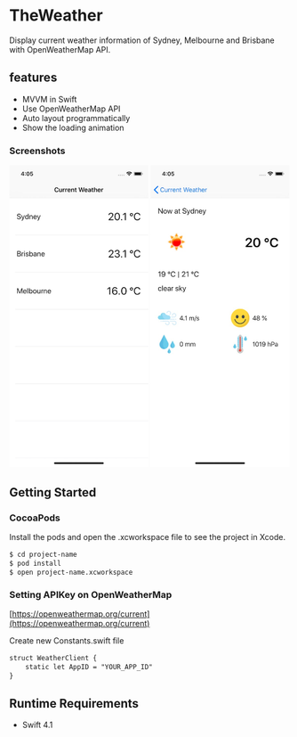 # TheWeather

Display current weather information of Sydney, Melbourne and Brisbane with OpenWeatherMap API.

## features

* MVVM in Swift
* Use OpenWeatherMap API
* Auto layout programmatically
* Show the loading animation


### Screenshots
<img src="https://github.com/queenahu119/TheWeather/blob/master/images/mainImage.jpg" width="250">

<img src="https://github.com/queenahu119/TheWeather/blob/master/images/detailImage.jpg" width="250">

## Getting Started


### CocoaPods


Install the pods and open the .xcworkspace file to see the project in Xcode.

```
$ cd project-name
$ pod install
$ open project-name.xcworkspace
```

### Setting APIKey on OpenWeatherMap 

[https://openweathermap.org/current](https://openweathermap.org/current)

Create new Constants.swift file

```
struct WeatherClient {
    static let AppID = "YOUR_APP_ID"
}
```


## Runtime Requirements

 * Swift 4.1